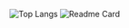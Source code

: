 ![Top Langs](https://github-readme-stats.vercel.app/api/top-langs/?username=ajandria&hide=HTML,Jupyter%20Notebook&theme=radical) ![Readme Card](https://github-readme-stats.vercel.app/api/pin/?username=ajandria&repo=futuriandge&theme=radical)
